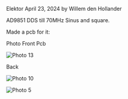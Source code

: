 Elektor April 23, 2024
by Willem den Hollander 

AD9851 DDS till 70MHz Sinus and square.

Made a pcb for it:


Photo Front Pcb

![Photo 13](https://github.com/RSZ-Nld/DDS-AD9851_-1-70MHz-/blob/main/Front.JPG)


Back

![Photo 10]()


![Photo 5]()







